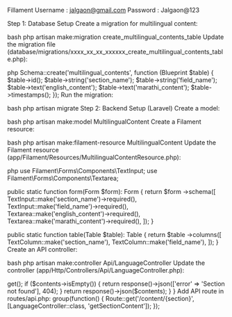 Fillament
Username : jalgaon@gmail.com
Password : Jalgaon@123

Step 1: Database Setup
Create a migration for multilingual content:

bash
php artisan make:migration create_multilingual_contents_table
Update the migration file (database/migrations/xxxx_xx_xx_xxxxxx_create_multilingual_contents_table.php):

php
Schema::create('multilingual_contents', function (Blueprint $table) {
$table->id();
$table->string('section_name');
$table->string('field_name');
$table->text('english_content');
$table->text('marathi_content');
$table->timestamps();
});
Run the migration:

bash
php artisan migrate
Step 2: Backend Setup (Laravel)
Create a model:

bash
php artisan make:model MultilingualContent
Create a Filament resource:

bash
php artisan make:filament-resource MultilingualContent
Update the Filament resource (app/Filament/Resources/MultilingualContentResource.php):

php
use Filament\Forms\Components\TextInput;
use Filament\Forms\Components\Textarea;

public static function form(Form $form): Form
{
return $form
->schema([
TextInput::make('section_name')->required(),
TextInput::make('field_name')->required(),
Textarea::make('english_content')->required(),
Textarea::make('marathi_content')->required(),
]);
}

public static function table(Table $table): Table
{
return $table
->columns([
TextColumn::make('section_name'),
TextColumn::make('field_name'),
]);
}
Create an API controller:

bash
php artisan make:controller Api/LanguageController
Update the controller (app/Http/Controllers/Api/LanguageController.php):

<?php

namespace App\Http\Controllers\Api;

use App\Http\Controllers\Controller;
use App\Models\MultilingualContent;
use Illuminate\Http\Request;

class LanguageController extends Controller
{
    public function getSectionContent($section)
{
    $contents = MultilingualContent::where('section_name', $section)->get();
    
    if ($contents->isEmpty()) {
        return response()->json(['error' => 'Section not found'], 404);
    }
    
    return response()->json($contents);
}
}

Add API route in routes/api.php:

<?php

use Illuminate\Http\Request;
use Illuminate\Support\Facades\Route;
use App\Http\Controllers\Api\LanguageController;

Route::prefix('api')->group(function() {
    Route::get('/content/{section}', [LanguageController::class, 'getSectionContent']);
});

